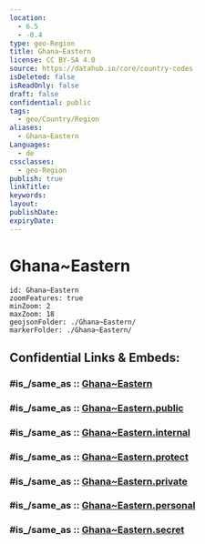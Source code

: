```yaml
---
location:
  - 6.5
  - -0.4
type: geo-Region
title: Ghana~Eastern
license: CC BY-SA 4.0
source: https://datahub.io/core/country-codes
isDeleted: false
isReadOnly: false
draft: false
confidential: public
tags:
  - geo/Country/Region
aliases:
  - Ghana~Eastern
Languages:
  - de
cssclasses:
  - geo-Region
publish: true
linkTitle:
keywords:
layout:
publishDate:
expiryDate:
---
```


# Ghana~Eastern

```leaflet
id: Ghana~Eastern
zoomFeatures: true 
minZoom: 2 
maxZoom: 18
geojsonFolder: ./Ghana~Eastern/
markerFolder: ./Ghana~Eastern/
```


## Confidential Links & Embeds: 

### #is_/same_as :: [Ghana~Eastern](/_Standards/Earth/Continent/Africa/Africa~West/Ghana/Regions~Ghana/Ghana~Eastern.md) 

### #is_/same_as :: [Ghana~Eastern.public](/_public/Earth/Continent/Africa/Africa~West/Ghana/Regions~Ghana/Ghana~Eastern.public.md) 

### #is_/same_as :: [Ghana~Eastern.internal](/_internal/Earth/Continent/Africa/Africa~West/Ghana/Regions~Ghana/Ghana~Eastern.internal.md) 

### #is_/same_as :: [Ghana~Eastern.protect](/_protect/Earth/Continent/Africa/Africa~West/Ghana/Regions~Ghana/Ghana~Eastern.protect.md) 

### #is_/same_as :: [Ghana~Eastern.private](/_private/Earth/Continent/Africa/Africa~West/Ghana/Regions~Ghana/Ghana~Eastern.private.md) 

### #is_/same_as :: [Ghana~Eastern.personal](/_personal/Earth/Continent/Africa/Africa~West/Ghana/Regions~Ghana/Ghana~Eastern.personal.md) 

### #is_/same_as :: [Ghana~Eastern.secret](/_secret/Earth/Continent/Africa/Africa~West/Ghana/Regions~Ghana/Ghana~Eastern.secret.md)


